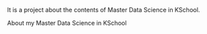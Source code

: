 

It is a project about the contents of Master Data Science in KSchool.

About my Master Data Science in KSchool
